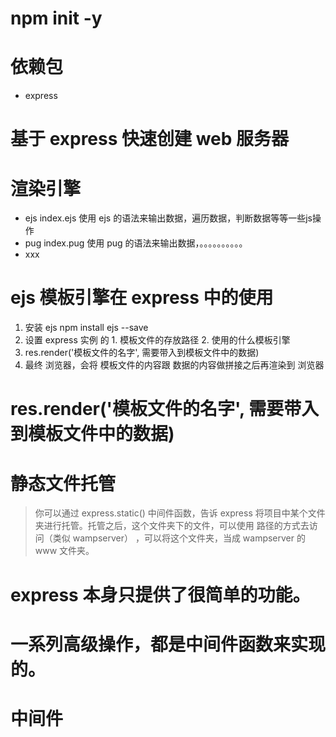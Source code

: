 # npm init -y

# 依赖包
- express

# 基于  express 快速创建 web 服务器



# 渲染引擎
- ejs     index.ejs  使用 ejs 的语法来输出数据，遍历数据，判断数据等等一些js操作
- pug     index.pug  使用 pug 的语法来输出数据，。。。。。。。。。。
- xxx


# ejs 模板引擎在 express 中的使用

1. 安装  ejs  npm install ejs --save
2. 设置 express 实例 的 1. 模板文件的存放路径 2. 使用的什么模板引擎
3. res.render('模板文件的名字', 需要带入到模板文件中的数据) 
4. 最终 浏览器，会将 模板文件的内容跟 数据的内容做拼接之后再渲染到 浏览器

# res.render('模板文件的名字', 需要带入到模板文件中的数据) 


# 静态文件托管

> 你可以通过 express.static() 中间件函数，告诉 express 将项目中某个文件夹进行托管。托管之后，这个文件夹下的文件，可以使用 路径的方式去访问（类似 wampserver） ，可以将这个文件夹，当成  wampserver 的www 文件夹。


# express 本身只提供了很简单的功能。

# 一系列高级操作，都是中间件函数来实现的。

# 中间件